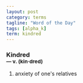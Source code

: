 ```yaml
---
layout: post
category: terms
tagline: "Word of the Day"
tags: [alpha_k]
term: kindred
---
```


<h3>Kindred<br/> <small>&mdash; v. (kin<span>&middot;</span>dred)</small></h3>
<p><ol><li>anxiety of one's relatives</li>
</ol></p>

